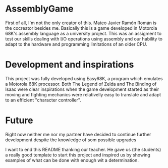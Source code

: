 # AssemblyGame
First of all, I'm not the only creator of this. Mateo Javier Ramón Román is the cocreator besides me.
Basically this is a game developed in Motorola 68K's assembly language as a university project.
This was an assigment to test our skills dealing with I/O operations using assembly and our hability to
adapt to the hardware and programming limitations of an older CPU.

# Development and inspirations
This project was fully developed using Easy68K, a program which emulates a Motorola 68K processor.
Both The Legend of Zelda and The Binding of Isaac were clear inspirations when the game development started as
their moving and fighting mechanics were relativelly easy to translate and adapt to an efficient "character controller".

# Future
Right now neither me nor my partner have decided to continue further development despite the knowledge of som possible upgrades

I want to end this README thanking our teacher. He gave us (the students) a really good template to start this project and inspired us by showing examples of what can be done with enough wit a determination.
